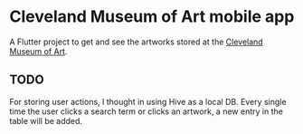 # Cleveland Museum of Art mobile app

A Flutter project to get and see the artworks stored at the [Cleveland Museum of Art](https://www.clevelandart.org/).

## TODO

For storing user actions, I thought in using Hive as a local DB. Every single time the user clicks a search term or clicks an artwork, a new entry in the table will be added.
